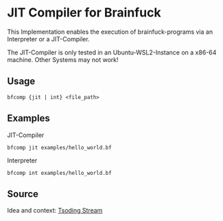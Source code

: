 # JIT Compiler for Brainfuck

This Implementation enables the execution of brainfuck-programs via an Interpreter or a JIT-Compiler.

The JIT-Compiler is only tested in an Ubuntu-WSL2-Instance on a x86-64 machine.
Other Systems may not work!

## Usage

```console
bfcomp {jit | int} <file_path> 
```

## Examples

JIT-Compiler

```console
bfcomp jit examples/hello_world.bf
```

Interpreter

```console
bfcomp int examples/hello_world.bf
```

## Source

Idea and context: [Tsoding Stream](https://www.youtube.com/watch?v=mbFY3Rwv7XM)
